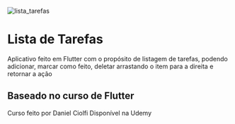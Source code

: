 
![lista_tarefas](https://user-images.githubusercontent.com/56898536/143251724-7c4c1543-9033-40d7-a70b-769dc680b4b7.png)

# Lista de Tarefas

Aplicativo feito em Flutter com o propósito de listagem de tarefas, podendo adicionar, marcar como feito, deletar arrastando o item para a direita e retornar a ação

## Baseado no curso de Flutter

Curso feito por Daniel Ciolfi
Disponível na Udemy
